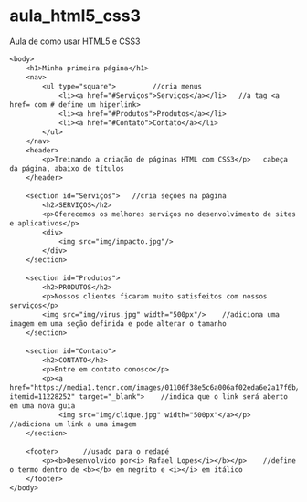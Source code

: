 # aula_html5_css3
Aula de como usar HTML5 e CSS3
<!DOCTYPE html>
<html lang="pt-br">
    <head>
        <meta charset="utf-8">
        <title>Minha página</title>
    </head>

    <body>
        <h1>Minha primeira página</h1>
        <nav>
            <ul type="square">         //cria menus
                <li><a href="#Serviços">Serviços</a></li>   //a tag <a href= com # define um hiperlink>
                <li><a href="#Produtos">Produtos</a></li>
                <li><a href="#Contato">Contato</a></li>
            </ul>
        </nav>
        <header>
            <p>Treinando a criação de páginas HTML com CSS3</p>   cabeça da página, abaixo de títulos
        </header>

        <section id="Serviços">   //cria seções na página
            <h2>SERVIÇOS</h2>
            <p>Oferecemos os melhores serviços no desenvolvimento de sites e aplicativos</p>
            <div>
                <img src="img/impacto.jpg"/>
            </div>
        </section>

        <section id="Produtos">
            <h2>PRODUTOS</h2>
            <p>Nossos clientes ficaram muito satisfeitos com nossos serviços</p>
            <img src="img/virus.jpg" width="500px"/>    //adiciona uma imagem em uma seção definida e pode alterar o tamanho
        </section>

        <section id="Contato">
            <h2>CONTATO</h2>
            <p>Entre em contato conosco</p>
            <p><a href="https://media1.tenor.com/images/01106f38e5c6a006af02eda6e2a17f6b/tenor.gif?itemid=11228252" target="_blank">    //indica que o link será aberto em uma nova guia
                <img src="img/clique.jpg" width="500px"</a></p>  //adiciona um link a uma imagem
        </section>
    
        <footer>      //usado para o redapé
            <p><b>Desenvolvido por<i> Rafael Lopes</i></b></p>    //define o termo dentro de <b></b> em negrito e <i></i> em itálico
        </footer>
    </body>

</html>